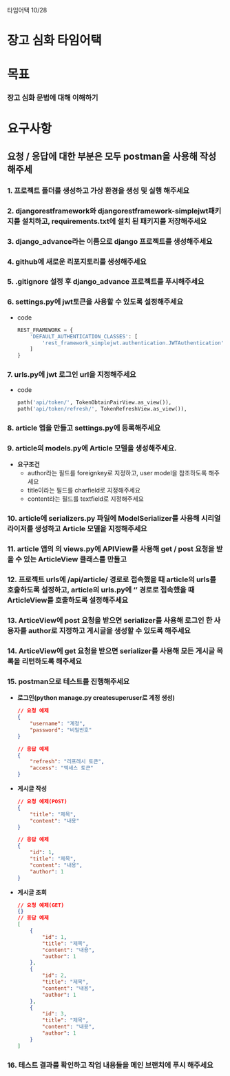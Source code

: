 타임어택 10/28

# 장고 심화 타임어택

# 목표

### 장고 심화 문법에 대해 이해하기

# 요구사항

## 요청 / 응답에 대한 부분은 모두 postman을 사용해 작성해주세

### 1. 프로젝트 폴더를 생성하고 가상 환경을 생성 및 실행 해주세요

### 2. djangorestframework와 djangorestframework-simplejwt패키지를 설치하고, requirements.txt에 설치 된 패키지를 저장해주세요

### 3. django_**advance**라는 이름으로 django 프로젝트를 생성해주세요

### 4. github에  새로운 리포지토리를 생성해주세요

### 5.  .gitignore 설정 후 django_**advance** 프로젝트를 푸시해주세요

### 6. settings.py에 jwt토큰을 사용할 수 있도록 설정해주세요

- code
    
    ```python
    REST_FRAMEWORK = {
        'DEFAULT_AUTHENTICATION_CLASSES': [
            'rest_framework_simplejwt.authentication.JWTAuthentication'
        ]
    }
    ```
    

### 7. urls.py에 jwt 로그인 url을 지정해주세요

- code
    
    ```python
    path('api/token/', TokenObtainPairView.as_view()),
    path('api/token/refresh/', TokenRefreshView.as_view()),
    ```
    

### 8. article 앱을 만들고 settings.py에 등록해주세요

### 9. article의 models.py에  Article 모델을 생성해주세요.

- **요구조건**
    - author라는 필드를 foreignkey로 지정하고, user model을 참조하도록 해주세요
    - title이라는 필드를 charfield로 지정해주세요
    - content라는 필드를 textfield로 지정해주세요

### 10. article에 serializers.py 파일에 ModelSerializer를 사용해 시리얼라이저를 생성하고 Article 모델을 지정해주세요

### 11. article 앱의 의 views.py에 APIView를 사용해 get / post 요청을 받을 수 있는 ArticleView 클래스를 만들고

### 12. 프로젝트 urls에 /api/article/ 경로로 접속했을 때 article의 urls를 호출하도록 설정하고, article의 urls.py에 ‘’ 경로로 접속했을 때 ArticleView를 호출하도록 설정해주세요

### 13. ArticeView에 post 요청을 받으면 serializer를 사용해 로그인 한 사용자를 author로 지정하고 게시글을 생성할 수 있도록 해주세요

### 14. ArticeView에 get 요청을 받으면 serializer를 사용해 모든 게시글 목록을 리턴하도록 해주세요

### 15. postman으로 테스트를 진행해주세요

- **로그인(python manage.py createsuperuser로 계정 생성)**
    
    ```json
    // 요청 예제
    {
        "username": "계정",
        "password": "비밀번호"
    }
    
    // 응답 예제
    {
        "refresh": "리프레시 토큰",
        "access": "엑세스 토큰"
    }
    ```
    
- **게시글 작성**
    
    ```json
    // 요청 예제(POST)
    {
        "title": "제목",
        "content": "내용"
    }
    
    // 응답 예제
    {
        "id": 1,
        "title": "제목",
        "content": "내용",
        "author": 1
    }
    ```
    
- **게시글 조회**
    
    ```json
    // 요청 예제(GET)
    {}
    // 응답 예제
    [
        {
            "id": 1,
            "title": "제목",
            "content": "내용",
            "author": 1
        },
        {
            "id": 2,
            "title": "제목",
            "content": "내용",
            "author": 1
        },
        {
            "id": 3,
            "title": "제목",
            "content": "내용",
            "author": 1
        }
    ]
    ```
    

### 16. 테스트 결과를 확인하고 작업 내용들을 메인 브랜치에 푸시 해주세요